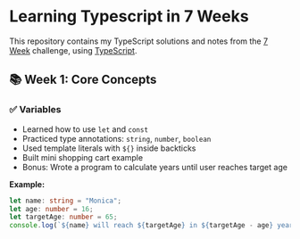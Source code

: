 # Learning Typescript in 7 Weeks

This repository contains my TypeScript solutions and notes from the [7 Week](#) challenge, using [TypeScript](https://www.typescriptlang.org/).

## 📚 Week 1: Core Concepts

### ✅ Variables
- Learned how to use `let` and `const`
- Practiced type annotations: `string`, `number`, `boolean`
- Used template literals with `${}` inside backticks
- Built mini shopping cart example
- Bonus: Wrote a program to calculate years until user reaches target age

**Example:**
```ts
let name: string = "Monica";
let age: number = 16;
let targetAge: number = 65;
console.log(`${name} will reach ${targetAge} in ${targetAge - age} years.`);
